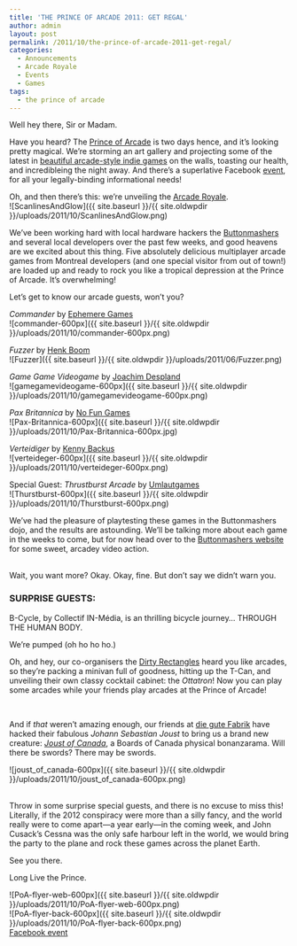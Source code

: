 ```yaml
---
title: 'THE PRINCE OF ARCADE 2011: GET REGAL'
author: admin
layout: post
permalink: /2011/10/the-prince-of-arcade-2011-get-regal/
categories:
  - Announcements
  - Arcade Royale
  - Events
  - Games
tags:
  - the prince of arcade
---
```

Well hey there, Sir or Madam.

Have you heard? The [Prince of Arcade][1] is two days hence, and it&#8217;s looking pretty magical. We&#8217;re storming an art gallery and projecting some of the latest in [beautiful arcade-style indie games][2] on the walls, toasting our health, and incredibleing the night away. And there&#8217;s a superlative Facebook [event][3], for all your legally-binding informational needs!

Oh, and then there&#8217;s this: we&#8217;re unveiling the [Arcade Royale][4].  
![ScanlinesAndGlow]({{ site.baseurl }}/{{ site.oldwpdir }}/uploads/2011/10/ScanlinesAndGlow.png)

We&#8217;ve been working hard with local hardware hackers the [Buttonmashers][5] and several local developers over the past few weeks, and good heavens are we excited about this thing. Five absolutely delicious multiplayer arcade games from Montreal developers (and one special visitor from out of town!) are loaded up and ready to rock you like a tropical depression at the Prince of Arcade. It&#8217;s overwhelming!

Let&#8217;s get to know our arcade guests, won&#8217;t you?

*Commander* by [Ephemere Games][6]  
![commander-600px]({{ site.baseurl }}/{{ site.oldwpdir }}/uploads/2011/10/commander-600px.png)

*Fuzzer* by [Henk Boom][7]  
![Fuzzer]({{ site.baseurl }}/{{ site.oldwpdir }}/uploads/2011/06/Fuzzer.png)

*Game Game Videogame* by [Joachim Despland][8]  
![gamegamevideogame-600px]({{ site.baseurl }}/{{ site.oldwpdir }}/uploads/2011/10/gamegamevideogame-600px.png)

*Pax Britannica* by [No Fun Games][9]  
![Pax-Britannica-600px]({{ site.baseurl }}/{{ site.oldwpdir }}/uploads/2011/10/Pax-Britannica-600px.jpg)

*Verteidiger* by [Kenny Backus][10]  
![verteideger-600px]({{ site.baseurl }}/{{ site.oldwpdir }}/uploads/2011/10/verteideger-600px.png)

Special Guest: *Thrustburst Arcade* by [Umlautgames][11]  
![Thurstburst-600px]({{ site.baseurl }}/{{ site.oldwpdir }}/uploads/2011/10/Thurstburst-600px.png)

We&#8217;ve had the pleasure of playtesting these games in the Buttonmashers dojo, and the results are astounding. We&#8217;ll be talking more about each game in the weeks to come, but for now head over to the [Buttonmashers website][12] for some sweet, arcadey video action.  
&nbsp;

Wait, you want more? Okay. Okay, fine. But don&#8217;t say we didn&#8217;t warn you.

### SURPRISE GUESTS:

B-Cycle, by Collectif IN-Média, is an thrilling bicycle journey&#8230; THROUGH THE HUMAN BODY.

We&#8217;re pumped (oh ho ho ho.)  


Oh, and hey, our co-organisers the [Dirty Rectangles][13] heard you like arcades, so they&#8217;re packing a minivan full of goodness, hitting up the T-Can, and unveiling their own classy cocktail cabinet: the *Ottatron*! Now you can play some arcades while your friends play arcades at the Prince of Arcade!  
  
&nbsp;

And if *that* weren&#8217;t amazing enough, our friends at [die gute Fabrik][14] have hacked their fabulous *Johann Sebastian Joust* to bring us a brand new creature: *[Joust of Canada][15]*, a Boards of Canada physical bonanzarama. Will there be swords? There may be swords.

![joust_of_canada-600px]({{ site.baseurl }}/{{ site.oldwpdir }}/uploads/2011/10/joust_of_canada-600px.png)  
&nbsp;

Throw in some surprise special guests, and there is no excuse to miss this! Literally, if the 2012 conspiracy were more than a silly fancy, and the world really were to come apart&#8212;a year early&#8212;in the coming week, and John Cusack&#8217;s Cessna was the only safe harbour left in the world, we would bring the party to the plane and rock these games across the planet Earth.

See you there.

Long Live the Prince.

![PoA-flyer-web-600px]({{ site.baseurl }}/{{ site.oldwpdir }}/uploads/2011/10/PoA-flyer-web-600px.png)  
![PoA-flyer-back-600px]({{ site.baseurl }}/{{ site.oldwpdir }}/uploads/2011/10/PoA-flyer-back-600px.png)  
[Facebook event][3]

 [1]: http://www.montrealindies.com/princeofarcade/
 [2]: http://www.montrealindies.com/?p=251
 [3]: https://www.facebook.com/event.php?eid=295280413831140
 [4]: http://www.montrealindies.com/?p=222
 [5]: http://buttonmashers.biz/
 [6]: http://ephemeregames.tumblr.com/
 [7]: http://henk.ca/
 [8]: http://www.joachimdespland.com/
 [9]: http://paxbritannica.henk.ca/
 [10]: http://nihilocrat.tumblr.com/post/12162715975/ludography
 [11]: http://umlautgames.net/
 [12]: http://buttonmashers.biz/blog/2011/10/27/arcade-royale-play-testing-session-footage.html
 [13]: www.dirty-rectangles.com
 [14]: http://gutefabrik.com
 [15]: http://gutefabrik-news.blogspot.com/2011/10/joust-of-canada-doug-here-ill-do-proper.html